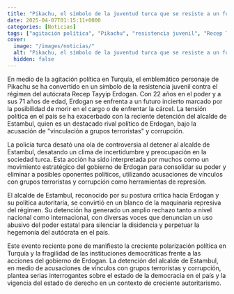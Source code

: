 ```yaml
---
title: "Pikachu, el símbolo de la juventud turca que se resiste a un futuro negro con Erdogan"
date: 2025-04-07T01:15:11+0000
categories: [Noticias]
tags: ["agitación política", "Pikachu", "resistencia juvenil", "Recep Tayyip Erdogan", "alcalde de Estambul", "grupos terroristas", "corrupción", "autoritarismo."]
cover:
  image: "/images/noticias/"
  alt: "Pikachu, el símbolo de la juventud turca que se resiste a un futuro negro con Erdogan"
  hidden: false
---
```


En medio de la agitación política en Turquía, el emblemático personaje de Pikachu se ha convertido en un símbolo de la resistencia juvenil contra el régimen del autócrata Recep Tayyip Erdogan. Con 22 años en el poder y a sus 71 años de edad, Erdogan se enfrenta a un futuro incierto marcado por la posibilidad de morir en el cargo o de enfrentar la cárcel. La tensión política en el país se ha exacerbado con la reciente detención del alcalde de Estambul, quien es un destacado rival político de Erdogan, bajo la acusación de "vinculación a grupos terroristas" y corrupción.

La policía turca desató una ola de controversia al detener al alcalde de Estambul, desatando un clima de incertidumbre y preocupación en la sociedad turca. Esta acción ha sido interpretada por muchos como un movimiento estratégico del gobierno de Erdogan para consolidar su poder y eliminar a posibles oponentes políticos, utilizando acusaciones de vínculos con grupos terroristas y corrupción como herramientas de represión.

El alcalde de Estambul, reconocido por su postura crítica hacia Erdogan y su política autoritaria, se convirtió en un blanco de la maquinaria represiva del régimen. Su detención ha generado un amplio rechazo tanto a nivel nacional como internacional, con diversas voces que denuncian un uso abusivo del poder estatal para silenciar la disidencia y perpetuar la hegemonía del autócrata en el país.

Este evento reciente pone de manifiesto la creciente polarización política en Turquía y la fragilidad de las instituciones democráticas frente a las acciones del gobierno de Erdogan. La detención del alcalde de Estambul, en medio de acusaciones de vínculos con grupos terroristas y corrupción, plantea serias interrogantes sobre el estado de la democracia en el país y la vigencia del estado de derecho en un contexto de creciente autoritarismo.
